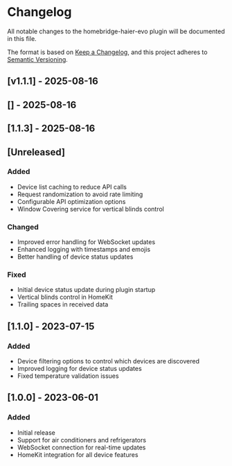 # Changelog

All notable changes to the homebridge-haier-evo plugin will be documented in this file.

The format is based on [Keep a Changelog](https://keepachangelog.com/en/1.0.0/),
and this project adheres to [Semantic Versioning](https://semver.org/spec/v2.0.0.html).

## [v1.1.1] - 2025-08-16

## [] - 2025-08-16

## [1.1.3] - 2025-08-16

## [Unreleased]

### Added
- Device list caching to reduce API calls
- Request randomization to avoid rate limiting
- Configurable API optimization options
- Window Covering service for vertical blinds control

### Changed
- Improved error handling for WebSocket updates
- Enhanced logging with timestamps and emojis
- Better handling of device status updates

### Fixed
- Initial device status update during plugin startup
- Vertical blinds control in HomeKit
- Trailing spaces in received data

## [1.1.0] - 2023-07-15

### Added
- Device filtering options to control which devices are discovered
- Improved logging for device status updates
- Fixed temperature validation issues

## [1.0.0] - 2023-06-01

### Added
- Initial release
- Support for air conditioners and refrigerators
- WebSocket connection for real-time updates
- HomeKit integration for all device features
